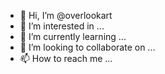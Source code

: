 - 👋 Hi, I’m @overlookart
- 👀 I’m interested in ...
- 🌱 I’m currently learning ...
- 💞️ I’m looking to collaborate on ...
- 📫 How to reach me ...

<!---
overlookart/overlookart is a ✨ special ✨ repository because its `README.md` (this file) appears on your GitHub profile.
You can click the Preview link to take a look at your changes.
--->
